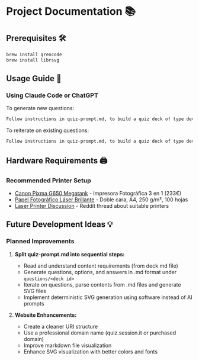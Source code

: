 # Project Documentation 📚

## Prerequisites 🛠️

```sh
brew install qrencode
brew install librsvg
```

## Usage Guide 🚀

### Using Claude Code or ChatGPT

To generate new questions:
```sh
Follow instructions in quiz-prompt.md, to build a quiz deck of type devops-hero; only generate 2 questions, one of type code-block, one of type Knowledge-Based; only using the content of the prompt as context.
```

To reiterate on existing questions:
```sh
Follow instructions in quiz-prompt.md, to build a quiz deck of type devops-hero; only generate 2 questions, one of type code-block, one of type Knowledge-Based; you can reuse the .md files that were previously generated, but svg files must be recreated from scratch, only using the content of the prompt as context.
```

## Hardware Requirements 🖨️

### Recommended Printer Setup
- [Canon Pixma G650 Megatank](https://www.amazon.es/Canon-4620C006-PIXMA-G650/dp/B093QG1Y8C) - Impresora Fotográfica 3 en 1 (233€)
- [Papel Fotográfico Láser Brillante](https://www.amazon.es/Fotogr%C3%A1fico-Brillante-impresoras-Certificados-Calendarios/dp/B07VVDM9FJ) - Doble cara, A4, 250 g/m², 100 hojas
- [Laser Printer Discussion](https://www.reddit.com/r/Printing/comments/10un1q5/a_decent_laser_printer_for_heavyweight_paper/?tl=es-es) - Reddit thread about suitable printers

## Future Development Ideas 💡

### Planned Improvements
1. **Split quiz-prompt.md into sequential steps:**
   - Read and understand content requirements (from deck md file)
   - Generate questions, options, and answers in .md format under `questions/<deck id>`
   - Iterate on questions, parse contents from .md files and generate SVG files
   - Implement deterministic SVG generation using software instead of AI prompts

2. **Website Enhancements:**
   - Create a cleaner URI structure
   - Use a professional domain name (quiz.session.it or purchased domain)
   - Improve markdown file visualization
   - Enhance SVG visualization with better colors and fonts